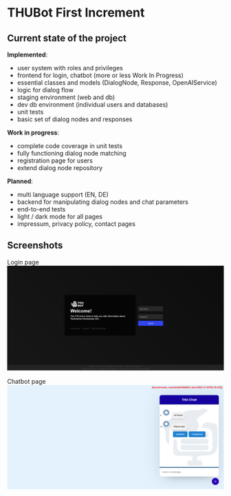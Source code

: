 # THUBot First Increment

## Current state of the project

**Implemented**:
- user system with roles and privileges
- frontend for login, chatbot (more or less Work In Progress)
- essential classes and models (DialogNode, Response, OpenAIService)
- logic for dialog flow
- staging environment (web and db)
- dev db environment (individual users and databases)
- unit tests
- basic set of dialog nodes and responses

**Work in progress**:
- complete code coverage in unit tests
- fully functioning dialog node matching
- registration page for users
- extend dialog node repository

**Planned**:
- multi language support (EN, DE)
- backend for manipulating dialog nodes and chat parameters
- end-to-end tests
- light / dark mode for all pages
- impressum, privacy policy, contact pages

## Screenshots

Login page
![inc1_login.png](img%2Finc1_login.png)

Chatbot page
![inc1_chat.png](img%2Finc1_chat.png)